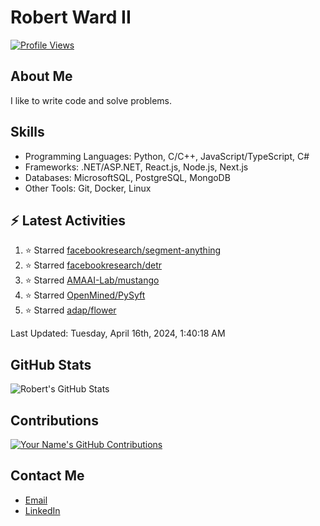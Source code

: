 
# Robert Ward II

[![Profile Views](https://komarev.com/ghpvc/?username=Robert-W-Ward)](https://github.com/Robert-W-Ward)

## About Me
I like to write code and solve problems.

## Skills
- Programming Languages: Python, C/C++, JavaScript/TypeScript, C#
- Frameworks: .NET/ASP.NET, React.js, Node.js, Next.js
- Databases: MicrosoftSQL, PostgreSQL, MongoDB
- Other Tools: Git, Docker, Linux

## :zap: Latest Activities
<!--RECENT_ACTIVITY:start-->
1. ⭐ Starred [facebookresearch/segment-anything](https://github.com/facebookresearch/segment-anything)
2. ⭐ Starred [facebookresearch/detr](https://github.com/facebookresearch/detr)
3. ⭐ Starred [AMAAI-Lab/mustango](https://github.com/AMAAI-Lab/mustango)
4. ⭐ Starred [OpenMined/PySyft](https://github.com/OpenMined/PySyft)
5. ⭐ Starred [adap/flower](https://github.com/adap/flower)
<!--RECENT_ACTIVITY:end-->

<!--RECENT_ACTIVITY:last_update-->
Last Updated: Tuesday, April 16th, 2024, 1:40:18 AM
<!--RECENT_ACTIVITY:last_update_end-->

<!--END_SECTIN:activity-->
## GitHub Stats
![Robert's GitHub Stats](https://github-readme-stats.vercel.app/api?username=Robert-W-Ward&show_icons=true&theme=radical)

## Contributions
[![Your Name's GitHub Contributions](https://github-readme-streak-stats.herokuapp.com/?user=Robert-W-Ward&theme=radical)](https://github.com/your-username)

## Contact Me
- [Email](mailto:robertwesleyward2019@gmail.com)
- [LinkedIn](https://linkedin.com/in/https://www.linkedin.com/in/robert-ward-ii/)
